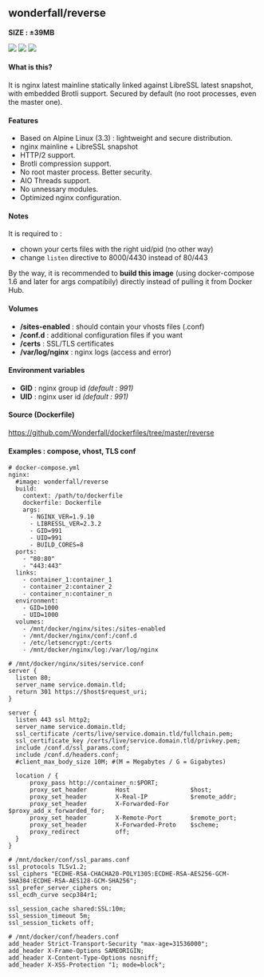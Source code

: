 ## wonderfall/reverse
**SIZE : ±39MB**

![](https://i.goopics.net/lv.jpg) ![](https://i.goopics.net/lL.png) ![](https://upload.wikimedia.org/wikipedia/en/2/25/LibreSSL_logo.jpg)

#### What is this?
It is nginx latest mainline statically linked against LibreSSL latest snapshot, with embedded Brotli support.
Secured by default (no root processes, even the master one).

#### Features
- Based on Alpine Linux (3.3) : lightweight and secure distribution.
- nginx mainline + LibreSSL snapshot
- HTTP/2 support.
- Brotli compression support.
- No root master process. Better security.
- AIO Threads support.
- No unnessary modules.
- Optimized nginx configuration.

#### Notes
It is required to :
- chown your certs files with the right uid/pid (no other way)
- change `listen` directive to 8000/4430 instead of 80/443

By the way, it is recommended to **build this image** (using docker-compose 1.6 and later for args compatibily) directly instead of pulling it from Docker Hub.

#### Volumes
- **/sites-enabled** : should contain your vhosts files (.conf)
- **/conf.d** : additional configuration files if you want
- **/certs** : SSL/TLS certificates
- **/var/log/nginx** : nginx logs (access and error)

#### Environment variables
- **GID** : nginx group id *(default : 991)*
- **UID** : nginx user id *(default : 991)*

#### Source (Dockerfile)
https://github.com/Wonderfall/dockerfiles/tree/master/reverse

#### Examples : compose, vhost, TLS conf
```
# docker-compose.yml
nginx:
  #image: wonderfall/reverse
  build:
    context: /path/to/dockerfile
    dockerfile: Dockerfile
    args:
      - NGINX_VER=1.9.10
      - LIBRESSL_VER=2.3.2
      - GID=991
      - UID=991
      - BUILD_CORES=8
  ports:
    - "80:80"
    - "443:443"
  links:
    - container_1:container_1
    - container_2:container_2
    - container_n:container_n
  environment:
    - GID=1000
    - UID=1000
  volumes:
    - /mnt/docker/nginx/sites:/sites-enabled
    - /mnt/docker/nginx/conf:/conf.d
    - /etc/letsencrypt:/certs
    - /mnt/docker/nginx/log:/var/log/nginx
```

```
# /mnt/docker/nginx/sites/service.conf
server {
  listen 80;
  server_name service.domain.tld;
  return 301 https://$host$request_uri;
}

server {
  listen 443 ssl http2;
  server_name service.domain.tld;
  ssl_certificate /certs/live/service.domain.tld/fullchain.pem;
  ssl_certificate_key /certs/live/service.domain.tld/privkey.pem;
  include /conf.d/ssl_params.conf;
  include /conf.d/headers.conf;
  #client_max_body_size 10M; #(M = Megabytes / G = Gigabytes)

  location / {
      proxy_pass http://container_n:$PORT;
      proxy_set_header        Host                 $host;
      proxy_set_header        X-Real-IP            $remote_addr;
      proxy_set_header        X-Forwarded-For      $proxy_add_x_forwarded_for;
      proxy_set_header        X-Remote-Port        $remote_port;
      proxy_set_header        X-Forwarded-Proto    $scheme;
      proxy_redirect          off;
  }
}
```

```
# /mnt/docker/conf/ssl_params.conf
ssl_protocols TLSv1.2;
ssl_ciphers "ECDHE-RSA-CHACHA20-POLY1305:ECDHE-RSA-AES256-GCM-SHA384:ECDHE-RSA-AES128-GCM-SHA256";
ssl_prefer_server_ciphers on;
ssl_ecdh_curve secp384r1;

ssl_session_cache shared:SSL:10m;
ssl_session_timeout 5m;
ssl_session_tickets off;
```

```
# /mnt/docker/conf/headers.conf
add_header Strict-Transport-Security "max-age=31536000";
add_header X-Frame-Options SAMEORIGIN;
add_header X-Content-Type-Options nosniff;
add_header X-XSS-Protection "1; mode=block";
```
